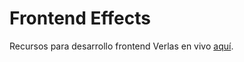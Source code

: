 # Frontend Effects
Recursos para desarrollo frontend
Verlas en vivo [aquí](https://joeldasc.github.io/FrontendEffects/).